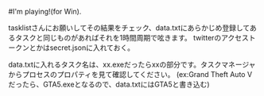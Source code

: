 #I'm playing!(for Win).

tasklistさんにお願いしてその結果をチェック、data.txtにあらかじめ登録してあるタスクと同じものがあればそれを1時間周期で呟きます。
twitterのアクセストークンとかはsecret.jsonに入れておく。

data.txtに入れるタスク名は、xx.exeだったらxxの部分です。タスクマネージャからプロセスのプロパティを見て確認してください。
(ex:Grand Theft Auto Vだったら、GTA5.exeとなるので、data.txtにはGTA5と書き込む)
